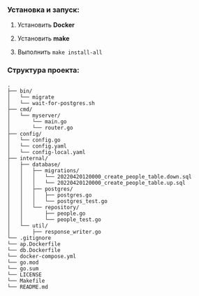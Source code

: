### Установка и запуск:
1) Установить **Docker**

2) Установить **make**

3) Выполнить `make install-all`

### Структура проекта:
    .
    ├── bin/
    │   └── migrate
    │   └── wait-for-postgres.sh
    ├── cmd/
    │   └── myserver/
    │       └── main.go
    │       └── router.go
    ├── config/
    │   └── config.go
    │   └── config.yaml
    │   └── config-local.yaml
    ├── internal/
    │   ├── database/
    │   │   ├── migrations/
    │   │   │   └── 20220420120000_create_people_table.down.sql
    │   │   │   └── 20220420120000_create_people_table.up.sql
    │   │   ├── postgres/
    │   │   │   ├── postgres.go
    │   │   │   └── postgres_test.go
    │   │   └── repository/
    │   │       ├── people.go
    │   │       └── people_test.go
    │   └── util/
    │       ├── response_writer.go
    └── .gitignore
    └── ap.Dockerfile
    └── db.Dockerfile
    └── docker-compose.yml
    └── go.mod
    └── go.sum
    └── LICENSE
    └── Makefile
    └── README.md
